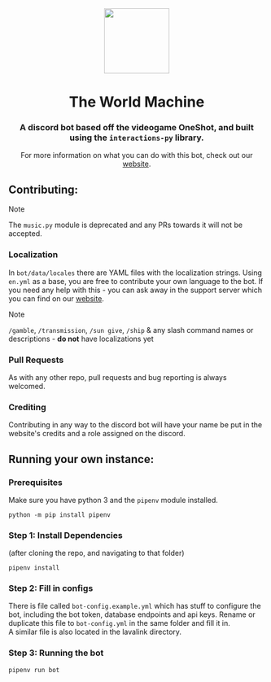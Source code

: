 <div align="center">
    <img src="https://avatars.githubusercontent.com/u/160534184?s=280&v=4" width="128" height="128">
</div>

# <div align="center"> The World Machine </div>

<div align="center">

### A discord bot based off the videogame OneShot, and built using the `interactions-py` library.

For more information on what you can do with this bot, check out our [website](https://www.theworldmachine.xyz/invite).
</div>

## Contributing:
> [!NOTE]
> The `music.py` module is deprecated and any PRs towards it will not be accepted.

### Localization
In `bot/data/locales` there are YAML files with the localization strings. Using `en.yml` as a base, you are free to contribute your own language to the bot. If you need any help with this - you can ask away in the support server which you can find on our [website](https://www.theworldmachine.xyz/invite).
> [!NOTE] 
> `/gamble`, `/transmission`, `/sun give`, `/ship` & any slash command names or descriptions - **do not** have localizations yet

### Pull Requests
As with any other repo, pull requests and bug reporting is always welcomed.

### Crediting
Contributing in any way to the discord bot will have your name be put in the website's credits and a role assigned on the discord.

## Running your own instance:
### Prerequisites
Make sure you have python 3 and the `pipenv` module installed.

```commandline
python -m pip install pipenv
```

### Step 1: Install Dependencies
(after cloning the repo, and navigating to that folder)
```commandline
pipenv install
```

### Step 2: Fill in configs
There is file called `bot-config.example.yml` which has stuff to configure the bot, including the bot token, database endpoints and api keys. Rename or duplicate this file to `bot-config.yml` in the same folder and fill it in. <br>
A similar file is also located in the lavalink directory.

### Step 3: Running the bot
```commandline
pipenv run bot
```
